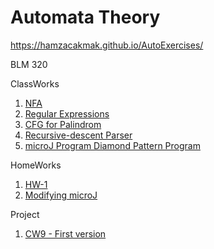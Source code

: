 # Automata Theory
https://hamzacakmak.github.io/AutoExercises/

BLM 320

ClassWorks
1. [NFA](https://hamzacakmak.github.io/AutoExercises/CW2)
2. [Regular Expressions](https://hamzacakmak.github.io/AutoExercises/RegExp)
3. [CFG for Palindrom](https://hamzacakmak.github.io/AutoExercises/CFGPalindrome)
4. [Recursive-descent Parser](https://hamzacakmak.github.io/AutoExercises/CW5/Expression.html)
5. [microJ Program Diamond Pattern Program](https://hamzacakmak.github.io/AutoExercises/CW7/microJ3.html)

HomeWorks
1. [HW-1](https://hamzacakmak.github.io/AutoExercises/HW1)
2. [Modifying microJ](https://hamzacakmak.github.io/AutoExercises/HW3/microJ1.html)

Project
1. [CW9 - First version](https://hamzacakmak.github.io/AutoExercises/CW9/CFG.html)
